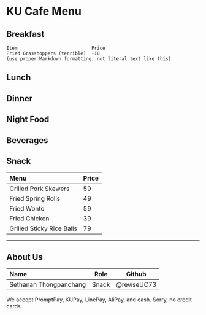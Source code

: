 # KU Cafe Menu


## Breakfast

    Item                           Price
    Fried Grasshoppers (terrible)  -10
    (use proper Markdown formatting, not literal text like this)

## Lunch 


## Dinner


## Night Food


## Beverages

## Snack 

| Menu                     | Price    |
|:-------------------------|----------|
| Grilled Pork Skewers       | 59      |
| Fried Spring Rolls       | 49     |
| Fried Wonto       | 59       |
|Fried Chicken       | 39      |
| Grilled Sticky Rice Balls      | 79    


---
## About Us
  


| Name  | Role      | Github     |
| :---- | --------- | ---------- |
| Sethanan Thongpanchang | Snack | @reviseUC73 |




We accept PromptPay, KUPay, LinePay, AliPay, and cash. Sorry, no credit cards.
